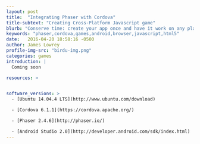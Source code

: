 ```yaml
---
layout: post
title:  "Integrating Phaser with Cordova"
title-subtext: "Creating Cross-Platform Javascript game"
blurb: "Conserve time: create your app once and have it work on any platform. Use free, open source software to create your next cross-platform 2D game."
keywords: "phaser,cordova,games,android,browser,javascript,html5"
date:   2016-04-20 18:58:16 -0500
author: James Lowrey
profile-img-src: "birdu-img.png"
categories: games
introduction: |
  Coming soon

resources: >


software_versions: >
  - [Ubuntu 14.04.4 LTS](http://www.ubuntu.com/download)

  - [Cordova 6.1.1](https://cordova.apache.org/)

  - [Phaser 2.4.6](http://phaser.io/)

  - [Android Studio 2.0](http://developer.android.com/sdk/index.html)
---
```



<!-- Required first line cannot be in a liquid Template due to Jekyll 'tag was never closed' bug
 bug info:: http://blog.slaks.net/2013-08-09/jekyll-tag-was-never-closed/
-->
